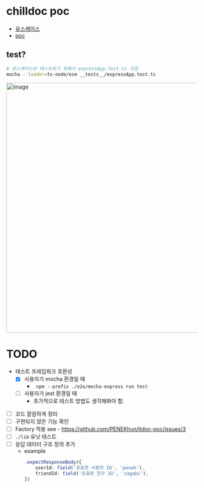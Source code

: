 # chilldoc poc

- [유스케이스](https://github.com/PENEKhun/itdoc-poc/blob/main/__tests__/cdoc.test.ts)
- [poc](https://github.com/PENEKhun/itdoc-poc/tree/main/lib)
## test?

```bash
# 유스케이스만 테스트하기 위해서 expressApp.test.ts 지정
mocha --loader=ts-node/esm __tests__/expressApp.test.ts
```

<img width="659" alt="image" src="https://github.com/user-attachments/assets/06c266e4-d308-4cb4-83b1-afa93a6ef9fa" />  

# TODO

- 테스트 프레임워크 호환성
    - [x] 사용자가 mocha 환경일 때
      - ` npm --prefix ./e2e/mocha-express run test`
    - [ ] 사용자가 jest 환경일 때
        - 추가적으로 테스트 방법도 생각해봐야 함.

- [ ] 코드 깔끔하게 정리
- [ ] 구현되지 않은 기능 확인
- [ ] Factory 적용 see - https://github.com/PENEKhun/itdoc-poc/issues/3
- [ ] `./lib` 유닛 테스트
- [ ] 응답 데이터 구조 정의 추가
    - example
      ```ts
      .expectResponseBody({
          userId: field('유효한 사용자 ID', 'penek'),
          friendId: field('유효한 친구 ID', 'zagabi'),
      })
      ```